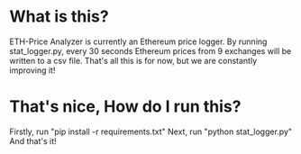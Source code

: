 # What is this?
ETH-Price Analyzer is currently an Ethereum price logger. By running
stat_logger.py, every 30 seconds Ethereum prices from 9 exchanges will be
written to a csv file. That's all this is for now, but we are constantly
improving it!

# That's nice, How do I run this?
Firstly, run "pip install -r requirements.txt"
Next, run "python stat_logger.py"
And that's it!
